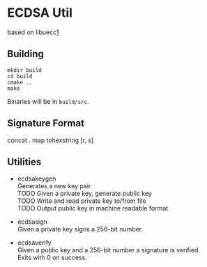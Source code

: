 ECDSA Util
==========

based on libuecc[1]

[1]: http://git.universe-factory.net/libuecc

Building
--------

    mkdir build
    cd build
    cmake ..
    make

Binaries will be in `build/src`.

Signature Format
----------------

concat . map tohexstring [r, s]

Utilities
---------

  * ecdsakeygen  
    Generates a new key pair  
    TODO Given a private key, generate public key  
    TODO Write and read private key to/from file  
    TODO Output public key in machine readable format  

  * ecdsasign  
    Given a private key signs a 256-bit number.

  * ecdsaverify  
    Given a public key and a 256-bit number a signature is verified.  
    Exits with 0 on success.  
